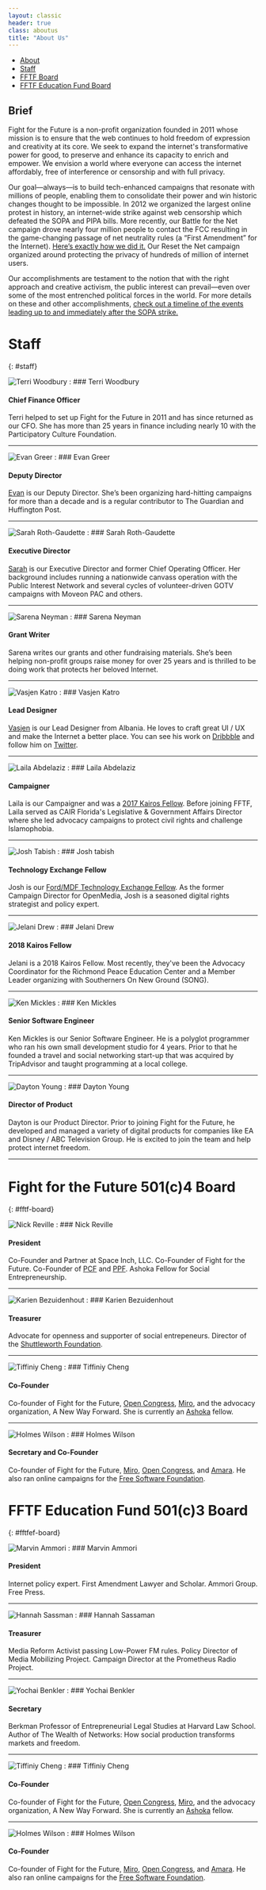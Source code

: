 ```yaml
---
layout: classic
header: true
class: aboutus
title: "About Us"
---
```


* [About](#)
* [Staff](#staff)
* [FFTF Board](#fftf-board)
* [FFTF Education Fund Board](#fftfef-board)

## Brief

Fight for the Future is a non-profit organization founded in 2011 whose mission is to ensure that the web continues to hold freedom of expression and creativity at its core. We seek to expand the internet's transformative power for good, to preserve and enhance its capacity to enrich and empower. We envision a world where everyone can access the internet affordably, free of interference or censorship and with full privacy.

Our goal—always—is to build tech-enhanced campaigns that resonate with millions of people, enabling them to consolidate their power and win historic changes thought to be impossible. In 2012 we organized the largest online protest in history, an internet-wide strike against web censorship which defeated the SOPA and PIPA bills. More recently, our Battle for the Net campaign drove nearly four million people to contact the FCC resulting in the game-changing passage of net neutrality rules (a “First Amendment” for the Internet). [Here’s exactly how we did it.][01] Our Reset the Net campaign organized around protecting the privacy of hundreds of million of internet users.

Our accomplishments are testament to the notion that with the right approach and creative activism, the public interest can prevail—even over some of the most entrenched political forces in the world. For more details on these and other accomplishments, [check out a timeline of the events leading up to and immediately after the SOPA strike.][02]

[01]: https://www.battleforthenet.com/how-we-won/
[02]: http://www.fightforthefuture.org/timeline/

# Staff
{: #staff}

![Terri Woodbury][tw1]
: ### Terri Woodbury

  #### Chief Finance Officer

  Terri helped to set up Fight for the Future in 2011 and has since returned as our CFO.  She has more than 25 years in finance including nearly 10 with the Participatory Culture Foundation.

---

![Evan Greer][eg0]
: ### Evan Greer

  #### Deputy Director

  [Evan][eg1] is our Deputy Director. She’s been organizing hard-hitting campaigns for more than a decade and is a regular contributor to The Guardian and Huffington Post.

---

![Sarah Roth-Gaudette](/img/page/aboutus/teampic/sarah.png)
: ### Sarah Roth-Gaudette

  #### Executive Director

  [Sarah][sg1] is our Executive Director and former Chief Operating Officer. Her background includes running a nationwide canvass operation with the Public Interest Network and several cycles of volunteer-driven GOTV campaigns with Moveon PAC and others.  

---

![Sarena Neyman](/img/page/aboutus/teampic/serena.png)
: ### Sarena Neyman

  #### Grant Writer

  Sarena writes our grants and other fundraising materials. She’s been helping non-profit groups raise money for over 25 years and is thrilled to be doing work that protects her beloved Internet.

---

![Vasjen Katro][vk0]
: ### Vasjen Katro

  #### Lead Designer

  [Vasjen][vk1] is our Lead Designer from Albania. He loves to craft great UI / UX and make the Internet a better place. You can see his work on [Dribbble][vk2] and follow him on [Twitter][vk3].

---

![Laila Abdelaziz](/img/page/aboutus/teampic/laila.png)
: ### Laila Abdelaziz

  #### Campaigner

  Laila is our Campaigner and was a [2017 Kairos Fellow][la1]. Before joining FFTF, Laila served as CAIR Florida's Legislative & Government Affairs Director where she led advocacy campaigns to protect civil rights and challenge Islamophobia.

---

![Josh Tabish](/img/page/aboutus/teampic/Josh.png)
: ### Josh tabish

  #### Technology Exchange Fellow

  Josh is our [Ford/MDF Technology Exchange Fellow][jt1]. As the former Campaign Director for OpenMedia, Josh is a seasoned digital rights strategist and policy expert. 

---

![Jelani Drew](/img/page/aboutus/teampic/jelani.png)
: ### Jelani Drew

  #### 2018 Kairos Fellow

  Jelani is a 2018 Kairos Fellow. Most recently, they've been the Advocacy Coordinator for the Richmond Peace Education Center and a Member Leader organizing with Southerners On New Ground (SONG). 
  
---

![Ken Mickles](/img/page/aboutus/teampic/ken.png)
: ### Ken Mickles

  #### Senior Software Engineer

  Ken Mickles is our Senior Software Engineer. He is a polyglot programmer who ran his own small development studio for 4 years. Prior to that he founded a travel and social networking start-up that was acquired by TripAdvisor and taught programming at a local college.

---

![Dayton Young](/img/page/aboutus/teampic/dayton.png)
: ### Dayton Young

  #### Director of Product

  Dayton is our Product Director.  Prior to joining Fight for the Future, he developed and managed a variety of digital products for companies like EA and Disney / ABC Television Group.  He is excited to join the team and help protect internet freedom.

---
[tc0]: /img/page/aboutus/teampic/tiff.png
[tc1]: http://www.opencongress.org/
[tc2]: http://getmiro.com/
[hw0]: /img/page/aboutus/teampic/holmes.png
[hw1]: http://universalsubtitles.org/
[hw2]: http://fsf.org/
[eg0]: /img/page/aboutus/teampic/evan.png
[eg1]: http://twitter.com/evan_greer
[eg2]: http://www.risingtidenorthamerica.org/
[eg3]: http://www.freetarek.com/
[sg1]: https://www.linkedin.com/in/sarah-roth-gaudette-4a432b5
[jl0]: /img/page/aboutus/teampic/jeff.png
[jl1]: http://rubbingalcoholic.com/
[jl2]: http://blog.rubbingalcoholic.com/
[jl3]: https://soundcloud.com/rubbingalcoholic/
[vk0]: /img/page/aboutus/teampic/vasjen.png
[vk1]: http://vasjenkatro.com/
[vk2]: http://dribbble.com/Katro/
[vk3]: https://twitter.com/VasjenKatro/
[cf0]: /img/page/aboutus/teampic/charlie.png
[cf1]: https://twitter.com/DigitalCharlie_
[cf2]: http://peoplesclimate.org/wrap-up/
[la1]: http://www.kairosfellows.org/2017-kairos-fellows/
[tw1]: /img/page/aboutus/teampic/terri.png
[mm1]: /img/page/aboutus/teampic/Mike.png
[mm2]: https://github.com/mikemorris
[jt1]: http://mediademocracyfund.org/matching-technology-talent-with-frontline-social-justice-organizations/


# Fight for the Future 501(c)4 Board
{: #fftf-board}

![Nick Reville](/img/page/aboutus/teampic/npr.png)
: ### Nick Reville

  #### President

  Co-Founder and Partner at Space Inch, LLC. Co-Founder of Fight for the Future. Co-Founder of [PCF](http://www.pculture.org) and [PPF](http://ppolitics.org). Ashoka Fellow for Social Entrepreneurship.

---

![Karien Bezuidenhout](/img/page/aboutus/teampic/karien.png)
: ### Karien Bezuidenhout

  #### Treasurer

  Advocate for openness and supporter of social entrepeneurs. Director of the [Shuttleworth Foundation](https://shuttleworthfoundation.org/).

---

![Tiffiniy Cheng][tc0]
: ### Tiffiniy Cheng

  #### Co-Founder

  Co-founder of Fight for the Future, [Open Congress][tc1], [Miro][tc2], and the advocacy organization, A New Way Forward. She is currently an [Ashoka](https://www.ashoka.org/en) fellow.

---

![Holmes Wilson][hw0]
: ### Holmes Wilson

  #### Secretary and Co-Founder

  Co-founder of Fight for the Future, [Miro][tc2], [Open Congress][tc1], and [Amara][hw1]. He also ran online campaigns for the [Free Software Foundation][hw2].
  

# FFTF Education Fund 501(c)3 Board
{: #fftfef-board}


![Marvin Ammori](/img/page/aboutus/teampic/marvin.png)
: ### Marvin Ammori

  #### President

  Internet policy expert. First Amendment Lawyer and Scholar. Ammori Group. Free Press.

---

![Hannah Sassman](/img/page/aboutus/teampic/hannah.png)
: ### Hannah Sassaman

  #### Treasurer

  Media Reform Activist passing Low-Power FM rules. Policy Director of Media Mobilizing Project. Campaign Director at the Prometheus Radio Project.

---

![Yochai Benkler](/img/page/aboutus/teampic/benkler.png)
: ### Yochai Benkler

  #### Secretary

  Berkman Professor of Entrepreneurial Legal Studies at Harvard Law School. Author of The Wealth of Networks: How social production transforms markets and freedom.
  
  ---

![Tiffiniy Cheng][tc0]
: ### Tiffiniy Cheng

  #### Co-Founder

  Co-founder of Fight for the Future, [Open Congress][tc1], [Miro][tc2], and the advocacy organization, A New Way Forward. She is currently an [Ashoka](https://www.ashoka.org/en) fellow.

---

![Holmes Wilson][hw0]
: ### Holmes Wilson

  #### Co-Founder

  Co-founder of Fight for the Future, [Miro][tc2], [Open Congress][tc1], and [Amara][hw1]. He also ran online campaigns for the [Free Software Foundation][hw2].
